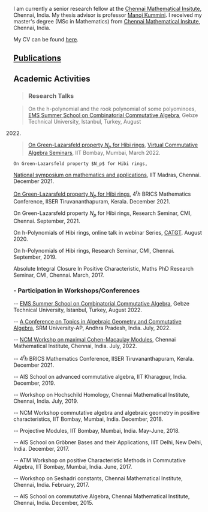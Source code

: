 I am currently a senior research fellow at the [Chennai Mathematical Insitute](https://www.cmi.ac.in), Chennai, India.
My thesis advisor is professor [Manoj Kummini](https://www.cmi.ac.in/people/fac-profile.php?id=mkummini).
I received my master's degree (MSc in Mathematics) from [Chennai Mathematical Insitute](https://www.cmi.ac.in), Chennai, India.

My CV can be found [here](../CV.pdf).

## [Publications](../Publications)

## Academic Activities

> ###  Research Talks

> On the h-polynomial and the rook polynomial of some polyominoes, [EMS Summer School on
Combinatorial Commutative Algebra](https://scale.gtu.edu.tr/CCA.html), Gebze Technical University, Istanbul, Turkey, August
2022.

>  [On Green-Lazarsfeld property $N_p$ for Hibi rings](https://drive.google.com/file/d/1sSVsOFy9aV3ZR3OuK0v2dB6yuLcEoUjH/view), 
[Virtual Commutative Algebra Seminars](https://sites.google.com/view/virtual-comm-algebra-seminar/home),
 IIT Bombay, Mumbai, March 2022.

    On Green-Lazarsfeld property $N_p$ for Hibi rings, 
[National symposium on mathematics and applications](https://math.iitm.ac.in/public_html/nsma/index.php?name=Home),
 IIT Madras, Chennai. December 2021.

[On Green-Lazarsfeld property $N_p$ for Hibi rings](https://www.youtube.com/watch?v=iiOLPnHLpkM), 
$4^th$ BRICS Mathematics Conference, 
IISER Tiruvananthapuram, Kerala. December 2021.

On Green-Lazarsfeld property $N_p$ for Hibi rings, Research Seminar, CMI, Chennai. September,
2021.

On h-Polynomials of Hibi rings, online talk in webinar Series, [CATGT](https://sites.google.com/site/anuragshomepage/catgt). August 2020.

On h-Polynomials of Hibi rings, Research Seminar, CMI, Chennai. September, 2019.

Absolute Integral Closure In Positive Characteristic, Maths PhD Research Seminar, CMI,
Chennai. March, 2017.

### - Participation in  Workshops/Conferences

-- [EMS Summer School on Combinatorial Commutative Algebra](https://scale.gtu.edu.tr/CCA.html), 
Gebze Technical University, Istanbul, Turkey, August 2022.

--  [A Conference on Topics in Algebraic Geometry and Commutative Algebra](https://srmap.edu.in/conference-on-algebraic-geometry-and-commutative-algebra/#:~:text=July%2018%20%2D%2023%2C%202022%2C,AP%2C%20Andhra%20Pradesh%2C%20India.), 
SRM University-AP, Andhra Pradesh, India. July, 2022.

-- [NCM Workshp on maximal Cohen-Macaulay Modules](https://www.atmschools.org/school/2022/NCMW/mcmm/application-form), Chennai Mathematical Institute,
Chennai, India. July, 2022.

-- $4^th$ BRICS Mathematics Conference,
IISER Tiruvananthapuram, Kerala. December 2021.

-- AIS School on advanced commutative algebra, IIT Kharagpur, India. December, 2019.

-- Workshop on Hochschild Homology, Chennai Mathematical Institute, Chennai, India. July,
2019.

-- NCM Workshop commutative algebra and algebraic geometry in positive characteristics, IIT
Bombay, Mumbai, India. December, 2018.

-- Projective Modules, IIT Bombay, Mumbai, India. May-June, 2018.

-- AIS School on Gröbner Bases and their Applications, IIIT Delhi, New Delhi, India. December,
2017.

-- ATM Workshop on positive Characteristic Methods in Commutative Algebra, IIT Bombay,
Mumbai, India. June, 2017.

-- Workshop on Seshadri constants, Chennai Mathematical Institute, Chennai, India. February,
2017.

-- AIS School on commutative Algebra, Chennai Mathematical Institute, Chennai, India.
December, 2015.
